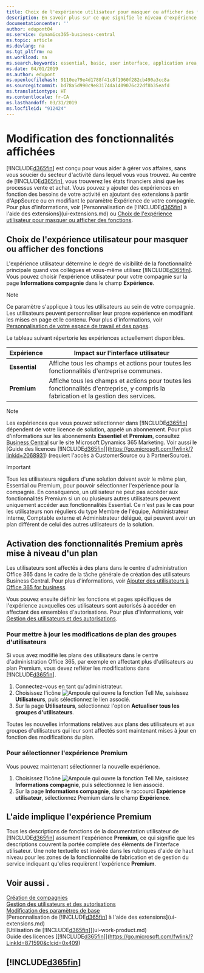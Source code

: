 ```yaml
---
title: Choix de l'expérience utilisateur pour masquer ou afficher des fonctions avancées | Microsoft Docs
description: En savoir plus sur ce que signifie le niveau d'expérience Essentiel et Premium pour l'interface utilisateur, les domaines d'application, et votre compagnie.
documentationcenter: ''
author: edupont04
ms.service: dynamics365-business-central
ms.topic: article
ms.devlang: na
ms.tgt_pltfrm: na
ms.workload: na
ms.search.keywords: essential, basic, user interface, application area, experience
ms.date: 04/01/2019
ms.author: edupont
ms.openlocfilehash: 9110ee79e4d1788f41c8f1960f282cb490a3cc8a
ms.sourcegitcommit: bd78a5d990c9e83174da1409076c22df8b35eafd
ms.translationtype: HT
ms.contentlocale: fr-CA
ms.lasthandoff: 03/31/2019
ms.locfileid: "912424"
---
```

# <a name="changing-which-features-are-displayed"></a>Modification des fonctionnalités affichées
[!INCLUDE[d365fin](includes/d365fin_md.md)] est conçu pour vous aider à gérer vos affaires, sans vous soucier du secteur d'activité dans lequel vous vous trouvez. Au centre de [!INCLUDE[d365fin](includes/d365fin_md.md)], vous trouverez les états financiers ainsi que les processus vente et achat. Vous pouvez y ajouter des expériences en fonction des besoins de votre activité en ajoutant des extensions à partir d'AppSource ou en modifiant le paramètre Expérience de votre compagnie. Pour plus d'informations, voir [Personnalisation de [!INCLUDE[d365fin](includes/d365fin_md.md)] à l'aide des extensions](ui-extensions.md) ou [Choix de l'expérience utilisateur pour masquer ou afficher des fonctions](ui-experiences.md#choosing-a-user-experience-to-show-or-hide-features).

## <a name="choosing-a-user-experience-to-show-or-hide-features"></a>Choix de l'expérience utilisateur pour masquer ou afficher des fonctions
L'expérience utilisateur détermine le degré de visibilité de la fonctionnalité principale quand vos collègues et vous-même utilisez [!INCLUDE[d365fin](includes/d365fin_md.md)]. Vous pouvez choisir l'expérience utilisateur pour votre compagnie sur la page **Informations compagnie** dans le champ **Expérience**.

> [!NOTE]  
> Ce paramètre s'applique à tous les utilisateurs au sein de votre compagnie. Les utilisateurs peuvent personnaliser leur propre expérience en modifiant les mises en page et le contenu. Pour plus d'informations, voir [Personnalisation de votre espace de travail et des pages](ui-personalization-user.md).  

Le tableau suivant répertorie les expériences actuellement disponibles.

| Expérience | Impact sur l'interface utilisateur |
| --- | --- |
| **Essential** |Affiche tous les champs et actions pour toutes les fonctionnalités d'entreprise communes.|
| **Premium** |Affiche tous les champs et actions pour toutes les fonctionnalités d'entreprise, y compris la fabrication et la gestion des services.|

> [!NOTE]  
> Les expériences que vous pouvez sélectionner dans [!INCLUDE[d365fin](includes/d365fin_md.md)] dépendent de votre licence de solution, appelé un abonnement. Pour plus d'informations sur les abonnements **Essentiel** et **Premium**, consultez [Business Central](https://go.microsoft.com/fwlink/?linkid=870242) sur le site Microsoft Dynamics 365 Marketing. Voir aussi le [Guide des licences [!INCLUDE[d365fin](includes/d365fin_md.md)]](https://go.microsoft.com/fwlink/?linkid=2068931) (requiert l'accès à CustomerSource ou à PartnerSource).

> [!IMPORTANT]  
> Tous les utilisateurs réguliers d'une solution doivent avoir le même plan, Essential ou Premium, pour pouvoir sélectionner l'expérience pour la compagnie. En conséquence, un utilisateur ne peut pas accéder aux fonctionnalités Premium si un ou plusieurs autres utilisateurs peuvent uniquement accéder aux fonctionnalités Essential. Ce n'est pas le cas pour les utilisateurs non réguliers du type Membre de l'équipe, Administrateur interne, Comptable externe et Administrateur délégué, qui peuvent avoir un plan différent de celui des autres utilisateurs de la solution.

## <a name="enabling-premium-features-after-upgrading-a-plan"></a>Activation des fonctionnalités Premium après mise à niveau d'un plan
Les utilisateurs sont affectés à des plans dans le centre d'administration Office 365 dans le cadre de la tâche générale de création des utilisateurs Business Central. Pour plus d'informations, voir [Ajouter des utilisateurs à Office 365 for business](https://support.office.com/en-us/article/Add-users-to-Office-365-for-business-435ccec3-09dd-4587-9ebd-2f3cad6bc2bc).

Vous pouvez ensuite définir les fonctions et pages spécifiques de l'expérience auxquelles ces utilisateurs sont autorisés à accéder en affectant des ensembles d'autorisations. Pour plus d'informations, voir [Gestion des utilisateurs et des autorisations](ui-how-users-permissions.md).

### <a name="to-update-plan-changes-in-users-groups"></a>Pour mettre à jour les modifications de plan des groupes d'utilisateurs
Si vous avez modifié les plans des utilisateurs dans le centre d'administration Office 365, par exemple en affectant plus d'utilisateurs au plan Premium, vous devez refléter les modifications dans [!INCLUDE[d365fin](includes/d365fin_md.md)].

1. Connectez-vous en tant qu'administrateur.
2. Choisissez l'icône ![Ampoule qui ouvre la fonction Tell Me](media/ui-search/search_small.png "Dites-moi ce que vous voulez faire"), saisissez **Utilisateurs**, puis sélectionnez le lien associé.
3. Sur la page **Utilisateurs**, sélectionnez l'option **Actualiser tous les groupes d'utilisateurs**.

Toutes les nouvelles informations relatives aux plans des utilisateurs et aux groupes d'utilisateurs qui leur sont affectés sont maintenant mises à jour en fonction des modifications du plan.

### <a name="to-select-the-premium-experience"></a>Pour sélectionner l'expérience Premium
Vous pouvez maintenant sélectionner la nouvelle expérience.
1. Choisissez l'icône ![Ampoule qui ouvre la fonction Tell Me](media/ui-search/search_small.png "Dites-moi ce que vous voulez faire"), saisissez **Informations compagnie**, puis sélectionnez le lien associé.
2. Sur la page **Informations compagnie**, dans le raccourci **Expérience utilisateur**, sélectionnez Premium dans le champ **Expérience**.

## <a name="help-assumes-premium-experience"></a>L'aide implique l'expérience Premium
Tous les descriptions de fonctions de la documentation utilisateur de [!INCLUDE[d365fin](includes/d365fin_md.md)] assument l'expérience **Premium**, ce qui signifie que les descriptions couvrent la portée complète des éléments de l'interface utilisateur. Une note textuelle est insérée dans les rubriques d'aide de haut niveau pour les zones de la fonctionnalité de fabrication et de gestion du service indiquant qu'elles requièrent l'expérience **Premium**.

## <a name="see-also"></a>Voir aussi .
[Création de compagnies](about-new-company.md)  
[Gestion des utilisateurs et des autorisations](ui-how-users-permissions.md)    
[Modification des paramètres de base](ui-change-basic-settings.md)  
[Personnalisation de [!INCLUDE[d365fin](includes/d365fin_md.md)] à l'aide des extensions](ui-extensions.md)  
[Utilisation de [!INCLUDE[d365fin](includes/d365fin_md.md)]](ui-work-product.md)  
Guide des licences [[!INCLUDE[d365fin](includes/d365fin_md.md)]](https://go.microsoft.com/fwlink/?LinkId=871590&clcid=0x409)

## [!INCLUDE[d365fin](includes/free_trial_md.md)]  
